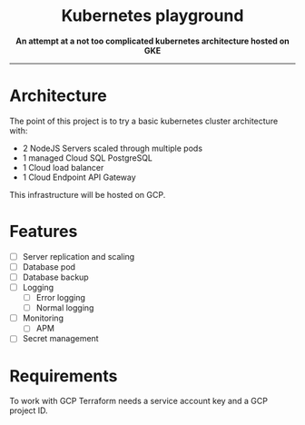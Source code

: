 <div align="center">
  <h1>Kubernetes playground</h1>
  <strong>An attempt at a not too complicated kubernetes architecture hosted on GKE</strong>
</div>

<hr>

# Architecture

The point of this project is to try a basic kubernetes cluster architecture with:

- 2 NodeJS Servers scaled through multiple pods
- 1 managed Cloud SQL PostgreSQL
- 1 Cloud load balancer
- 1 Cloud Endpoint API Gateway

This infrastructure will be hosted on GCP.

# Features

- [ ] Server replication and scaling
- [ ] Database pod
- [ ] Database backup
- [ ] Logging
  - [ ] Error logging
  - [ ] Normal logging
- [ ] Monitoring
  - [ ] APM
- [ ] Secret management

# Requirements

To work with GCP Terraform needs a service account key and a GCP project ID.
